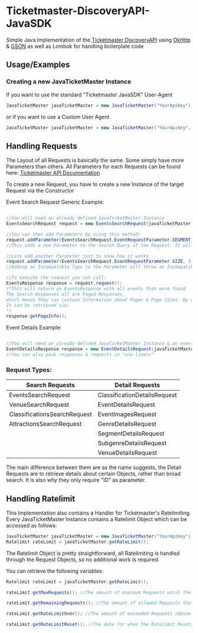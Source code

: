 
# Ticketmaster-DiscoveryAPI-JavaSDK

Simple Java Implementation of the [Ticketmaster DiscoveryAPI](https://developer.ticketmaster.com/products-and-docs/apis/discovery-api/v2/) using [OkHttp](https://square.github.io/okhttp/) & [GSON](https://github.com/google/gson) as well as Lombok for handling boilerplate code


## Usage/Examples


### Creating a new JavaTicketMaster Instance


If you want to use the standard "Ticketmaster JavaSDK" User-Agent
```java
JavaTicketMaster javaTicketMaster = new JavaTicketMaster("YourApiKey");
```
or if you want to use a Custom User Agent
```java
JavaTicketMaster javaTicketMaster = new JavaTicketMaster("YourApiKey", "CustomUserAgent");
```

## Handling Requests
The Layout of all Requests is basically the same. Some simply have more Parameters than others. All Parameters for each Requests can be found here: [Ticketmaster API Documentation
](https://developer.ticketmaster.com/products-and-docs/apis/discovery-api/v2/#overview)

To create a new Request, you have to create a new Instance of the target Request via the Constructor

Event Search Request Generic Example:
```java

//You will need an already defined JavaTicketMaster Instance
EventsSearchRequest request = new EventsSearchRequest(javaTicketMaster);

//You can then add Parameters by using this method:
request.addParameter(EventsSearchRequest.EventRequestParameter.SEGMENT_NAME, "Music");
//This adds a new Parameter to the Search Query of the Request. It will now only search for Music Events

//Lets add another Parameter just to show how it works
request.addParameter(EventsSearchRequest.EventRequestParameter.SIZE, 3);
//Adding an Incompatible Type to the Parameter will throw an IncompatibleEventParameterException 

//To execute the request you can call:
EventsResponse response = request.request();
/*This will return an EventsResponse with all events that were found
The Search Responses all are Paged Responses, 
which means they can contain Information about Pages & Page Sizes. By using the EventRequestParameterPAGE you can specify the page based on your PageInfo.
It can be retrieved via:
*/
response.getPageInfo();

```

Event Details Example:
```java

//You will need an already defined JavaTicketMaster Instance & an event ID(this is not the name)
EventDetailsResponse response = new EventDetailsRequest(javaTicketMaster, eventId).request();
//You can also pack responses & requests in "one-liners"
```


### Request Types:

Search Requests  | Detail Requests
------------- | -------------
EventsSearchRequest | ClassificationDetailsRequest
VenueSearchRequest | EventDetailsRequest
ClassificationsSearchRequest| EventImagesRequest
AttractionsSearchRequest | GenreDetailsRequest
|                        | SegmentDetailsRequest
|                        | SubgenreDetailsRequest
|                        | VenueDetailsRequest

The main difference between them are as the name suggests, the Detail Requests are to retrieve details about certain Objects, rather than broad search. It is also why they only require "ID" as parameter.

## Handling Ratelimit

This Implementation also contains a Handler for Ticketmaster's Ratelimiting.
Every JavaTicketMaster Instance contains a Ratelimit Object which can be accessed as follows:

```java
JavaTicketMaster javaTicketMaster = new JavaTicketMaster("YourApiKey");
Ratelimit rateLimit = javaTicketMaster.getRateLimit();
```

The Ratelimit Object is pretty straightforward, all Ratelimiting is handled through the Request Objects, so no additional work is required.

You can retrieve the following variables:

```java
Ratelimit rateLimit = javaTicketMaster.getRateLimit();

rateLimit.getMaxRequests(); //The amount of maximum Requests until the Reset

rateLimit.getRemainingRequests(); //The amount of allowed Requests that remain until the Reset

rateLimit.getRateLimitOver(); //The amount of exceeded Requests (Above the Max Request Limit)

rateLimit.getRateLimitReset(); //The date for when the Ratelimit Resets

```

